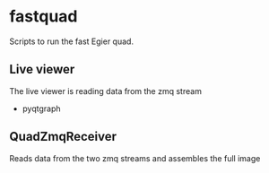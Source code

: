 # fastquad

Scripts to run the fast Egier quad. 

## Live viewer 

The live viewer is reading data from the zmq stream 

* pyqtgraph

## QuadZmqReceiver

Reads data from the two zmq streams and assembles the full image